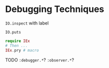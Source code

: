 # Debugging Techniques

`IO.inspect`
with label

`IO.puts`

```elixir
require IEx
# Then ...
IEx.pry # macro
```

TODO
`:debugger.*`?
`:observer.*`?

